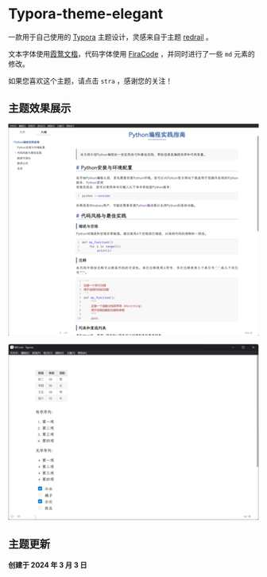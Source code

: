 # Typora-theme-elegant

一款用于自己使用的 [Typora](https://typora.io/) 主题设计，灵感来自于主题 [redrail](https://github.com/airyv/typora-theme-redrail) 。

文本字体使用[霞鹜文楷](https://github.com/lxgw/LxgwWenKai)，代码字体使用 [FiraCode](https://github.com/tonsky/FiraCode) ，并同时进行了一些 `md` 元素的修改。

如果您喜欢这个主题，请点击 `stra` ，感谢您的关注！ 

## 主题效果展示

![image-20240303180826990](./images/image-20240303180826990.png)

![image-20240303180629916](./images/image-20240303180629916.png)

## 主题更新

**创建于 2024 年 3 月 3 日**
